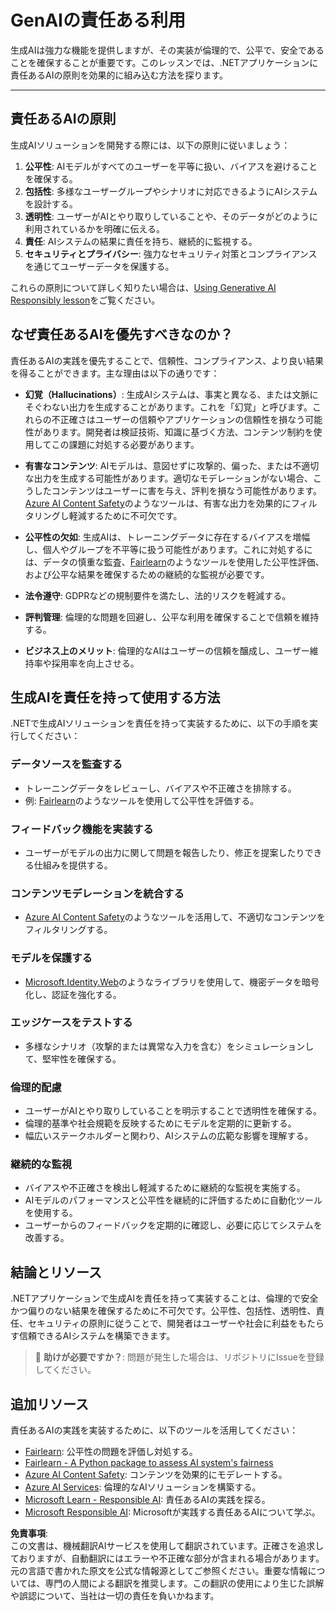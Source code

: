 # GenAIの責任ある利用

生成AIは強力な機能を提供しますが、その実装が倫理的で、公平で、安全であることを確保することが重要です。このレッスンでは、.NETアプリケーションに責任あるAIの原則を効果的に組み込む方法を探ります。

---

## 責任あるAIの原則

生成AIソリューションを開発する際には、以下の原則に従いましょう：

1. **公平性**: AIモデルがすべてのユーザーを平等に扱い、バイアスを避けることを確保する。
2. **包括性**: 多様なユーザーグループやシナリオに対応できるようにAIシステムを設計する。
3. **透明性**: ユーザーがAIとやり取りしていることや、そのデータがどのように利用されているかを明確に伝える。
4. **責任**: AIシステムの結果に責任を持ち、継続的に監視する。
5. **セキュリティとプライバシー**: 強力なセキュリティ対策とコンプライアンスを通じてユーザーデータを保護する。

これらの原則について詳しく知りたい場合は、[Using Generative AI Responsibly lesson](https://github.com/microsoft/generative-ai-for-beginners/tree/main/03-using-generative-ai-responsibly)をご覧ください。

## なぜ責任あるAIを優先すべきなのか？

責任あるAIの実践を優先することで、信頼性、コンプライアンス、より良い結果を得ることができます。主な理由は以下の通りです：

- **幻覚（Hallucinations）**: 生成AIシステムは、事実と異なる、または文脈にそぐわない出力を生成することがあります。これを「幻覚」と呼びます。これらの不正確さはユーザーの信頼やアプリケーションの信頼性を損なう可能性があります。開発者は検証技術、知識に基づく方法、コンテンツ制約を使用してこの課題に対処する必要があります。

- **有害なコンテンツ**: AIモデルは、意図せずに攻撃的、偏った、または不適切な出力を生成する可能性があります。適切なモデレーションがない場合、こうしたコンテンツはユーザーに害を与え、評判を損なう可能性があります。[Azure AI Content Safety](https://azure.microsoft.com/products/ai-services/ai-content-safety/)のようなツールは、有害な出力を効果的にフィルタリングし軽減するために不可欠です。

- **公平性の欠如**: 生成AIは、トレーニングデータに存在するバイアスを増幅し、個人やグループを不平等に扱う可能性があります。これに対処するには、データの慎重な監査、[Fairlearn](https://fairlearn.org/)のようなツールを使用した公平性評価、および公平な結果を確保するための継続的な監視が必要です。

- **法令遵守**: GDPRなどの規制要件を満たし、法的リスクを軽減する。

- **評判管理**: 倫理的な問題を回避し、公平な利用を確保することで信頼を維持する。

- **ビジネス上のメリット**: 倫理的なAIはユーザーの信頼を醸成し、ユーザー維持率や採用率を向上させる。

## 生成AIを責任を持って使用する方法

.NETで生成AIソリューションを責任を持って実装するために、以下の手順を実行してください：

### データソースを監査する

- トレーニングデータをレビューし、バイアスや不正確さを排除する。
- 例: [Fairlearn](https://fairlearn.org/)のようなツールを使用して公平性を評価する。

### フィードバック機能を実装する

- ユーザーがモデルの出力に関して問題を報告したり、修正を提案したりできる仕組みを提供する。

### コンテンツモデレーションを統合する

- [Azure AI Content Safety](https://azure.microsoft.com/products/ai-services/ai-content-safety/)のようなツールを活用して、不適切なコンテンツをフィルタリングする。

### モデルを保護する

- [Microsoft.Identity.Web](https://github.com/AzureAD/microsoft-identity-web)のようなライブラリを使用して、機密データを暗号化し、認証を強化する。

### エッジケースをテストする

- 多様なシナリオ（攻撃的または異常な入力を含む）をシミュレーションして、堅牢性を確保する。

### 倫理的配慮

- ユーザーがAIとやり取りしていることを明示することで透明性を確保する。
- 倫理的基準や社会規範を反映するためにモデルを定期的に更新する。
- 幅広いステークホルダーと関わり、AIシステムの広範な影響を理解する。

### 継続的な監視

- バイアスや不正確さを検出し軽減するために継続的な監視を実施する。
- AIモデルのパフォーマンスと公平性を継続的に評価するために自動化ツールを使用する。
- ユーザーからのフィードバックを定期的に確認し、必要に応じてシステムを改善する。

## 結論とリソース

.NETアプリケーションで生成AIを責任を持って実装することは、倫理的で安全かつ偏りのない結果を確保するために不可欠です。公平性、包括性、透明性、責任、セキュリティの原則に従うことで、開発者はユーザーや社会に利益をもたらす信頼できるAIシステムを構築できます。

> 🙋 **助けが必要ですか？**: 問題が発生した場合は、リポジトリにIssueを登録してください。

## 追加リソース

責任あるAIの実践を実装するために、以下のツールを活用してください：

- [Fairlearn](https://fairlearn.org/): 公平性の問題を評価し対処する。
- [Fairlearn - A Python package to assess AI system's fairness](https://techcommunity.microsoft.com/blog/educatordeveloperblog/fairlearn---a-python-package-to-assess-ai-systems-fairness/1402950)
- [Azure AI Content Safety](https://azure.microsoft.com/products/ai-services/ai-content-safety/): コンテンツを効果的にモデレートする。
- [Azure AI Services](https://azure.microsoft.com/products/cognitive-services/): 倫理的なAIソリューションを構築する。
- [Microsoft Learn - Responsible AI](https://learn.microsoft.com/training/modules/embrace-responsible-ai-principles-practices/): 責任あるAIの実践を探る。
- [Microsoft Responsible AI](https://www.microsoft.com/ai/responsible-ai): Microsoftが実践する責任あるAIについて学ぶ。

**免責事項**:  
この文書は、機械翻訳AIサービスを使用して翻訳されています。正確さを追求しておりますが、自動翻訳にはエラーや不正確な部分が含まれる場合があります。元の言語で書かれた原文を公式な情報源としてご参照ください。重要な情報については、専門の人間による翻訳を推奨します。この翻訳の使用により生じた誤解や誤認について、当社は一切の責任を負いかねます。